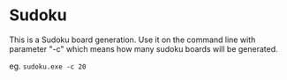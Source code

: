 ﻿
# Sudoku

This is a Sudoku board generation. Use it on the command line with parameter "-c" which means how many sudoku boards will be generated.

eg. `sudoku.exe -c 20`
